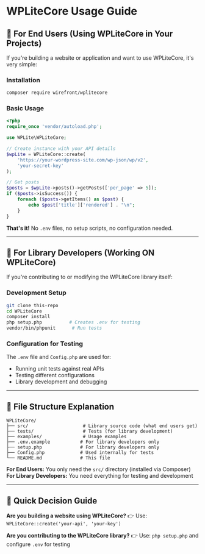 # WPLiteCore Usage Guide

## 🚀 For End Users (Using WPLiteCore in Your Projects)

If you're building a website or application and want to use WPLiteCore, it's very simple:

### Installation
```bash
composer require wirefront/wplitecore
```

### Basic Usage
```php
<?php
require_once 'vendor/autoload.php';

use WPLite\WPLiteCore;

// Create instance with your API details
$wpLite = WPLiteCore::create(
    'https://your-wordpress-site.com/wp-json/wp/v2',
    'your-secret-key'
);

// Get posts
$posts = $wpLite->posts()->getPosts(['per_page' => 5]);
if ($posts->isSuccess()) {
    foreach ($posts->getItems() as $post) {
        echo $post['title']['rendered'] . "\n";
    }
}
```

**That's it!** No `.env` files, no setup scripts, no configuration needed.

---

## 🔧 For Library Developers (Working ON WPLiteCore)

If you're contributing to or modifying the WPLiteCore library itself:

### Development Setup
```bash
git clone this-repo
cd WPLiteCore
composer install
php setup.php          # Creates .env for testing
vendor/bin/phpunit      # Run tests
```

### Configuration for Testing
The `.env` file and `Config.php` are used for:
- Running unit tests against real APIs
- Testing different configurations
- Library development and debugging

---

## 📁 File Structure Explanation

```
WPLiteCore/
├── src/                    # Library source code (what end users get)
├── tests/                  # Tests (for library development)
├── examples/               # Usage examples
├── .env.example           # For library developers only
├── setup.php              # For library developers only
├── Config.php             # Used internally for tests
└── README.md              # This file
```

**For End Users:** You only need the `src/` directory (installed via Composer)
**For Library Developers:** You need everything for testing and development

---

## 🎯 Quick Decision Guide

**Are you building a website using WPLiteCore?**
👉 Use: `WPLiteCore::create('your-api', 'your-key')`

**Are you contributing to the WPLiteCore library?**
👉 Use: `php setup.php` and configure `.env` for testing
